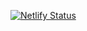 [![Netlify Status](https://api.netlify.com/api/v1/badges/0d9525db-0305-4957-af97-a4c492f25ccc/deploy-status)](https://app.netlify.com/sites/chryss/deploys)
